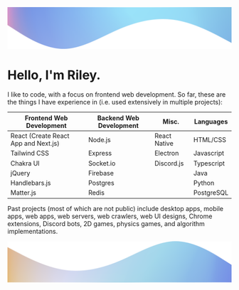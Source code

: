 ![](./wave.png)
# Hello, I'm Riley.
I like to code, with a focus on frontend web development. So far, these are the things I have experience in (i.e. used extensively in multiple projects):

| Frontend Web Development             | Backend Web Development | Misc.        | Languages  |
|--------------------------------------|-------------------------|--------------|------------|
| React (Create React App and Next.js) | Node.js                 | React Native | HTML/CSS   |
| Tailwind CSS                         | Express                 | Electron     | Javascript |
| Chakra UI                            | Socket.io               | Discord.js   | Typescript |
| jQuery                               | Firebase                |              | Java       |
| Handlebars.js                        | Postgres                |              | Python     |
| Matter.js                            | Redis                   |              | PostgreSQL |


Past projects (most of which are not public) include desktop apps, mobile apps, web apps, web servers, web crawlers, web UI designs, Chrome extensions, Discord bots, 2D games, physics games, and algorithm implementations.

![](./wave2.png)
